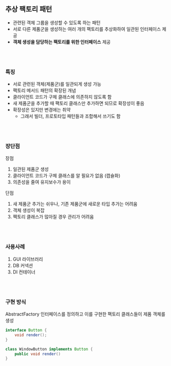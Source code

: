 ## 추상 팩토리 패턴
- 관련된 객체 그룹을 생성할 수 있도록 하는 패턴
- 서로 다른 제품군을 생성하는 여러 개의 팩토리를 추상화하여 일관된 인터페이스 제공
- **객체 생성을 담당하는 팩토리를 위한 인터페이스** 제공

</br></br>

### 특징
- 서로 관련된 객체(제품군)를 일관되게 생성 가능
- 팩토리 메서드 패턴의 확장된 개념
- 클라이언트 코드가 구체 클래스에 의존하지 않도록 함
- 새 제품군을 추가할 때 팩토리 클래스만 추가하면 되므로 확장성이 좋음
- 확장성은 있지만 변경에는 취약
  - 그래서 빌더, 프로토타입 패턴들과 조합해서 쓰기도 함

</br></br>

### 장단점
장점
1. 일관된 제품군 생성
2. 클라이언트 코드가 구체 클래스를 알 필요가 없음 (캡슐화)
3. 의존성을 줄여 유지보수가 용이

단점
1. 새 제품군 추가는 쉬우나, 기존 제품군에 새로운 타입 추가는 어려움 
2. 객체 생성이 복잡
3. 팩토리 클래스가 많아질 경우 관리가 어려움

</br></br>

### 사용사례
1. GUI 라이브러리
2. DB 커넥션
3. DI 컨테이너

</br></br>

### 구현 방식
AbstractFactory 인터페이스를 정의하고 이를 구현한 팩토리 클래스들이 제품 객체를 생성

```java
interface Button {
	void render();
}

class WindowButton implements Button {
	public void render()
}
```